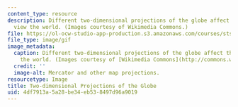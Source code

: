 ```yaml
---
content_type: resource
description: Different two-dimensional projections of the globe affect the way we
  view the world. (Images courtesy of Wikimedia Commons.)
file: https://ol-ocw-studio-app-production.s3.amazonaws.com/courses/sts-067-scientific-visualization-across-disciplines-a-critical-introduction-spring-2005/4df7913a5a28be34eb538497d96a9019_sts-067s05.gif
file_type: image/gif
image_metadata:
  caption: Different two-dimensional projections of the globe affect the way we view
    the world. (Images courtesy of [Wikimedia Commons](http://commons.wikimedia.org/wiki/Main_Page).)
  credit: ''
  image-alt: Mercator and other map projections.
resourcetype: Image
title: Two-dimensional Projections of the Globe
uid: 4df7913a-5a28-be34-eb53-8497d96a9019
---
```

